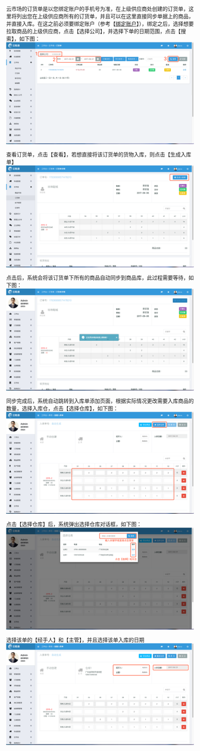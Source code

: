 云市场的订货单是以您绑定账户的手机号为准，在上级供应商处创建的订货单，这里将列出您在上级供应商所有的订货单，并且可以在这里直接同步单据上的商品，并直接入库。在这之前必须要绑定账户（参考【[绑定账户](/yun-shi-chang/di-yi-bu-ff1a-bang-ding-zhang-hu.md)】），绑定之后，选择想要拉取商品的上级供应商，点击【选择公司】，并选择下单的日期范围，点击【搜索】，如下图：![](/assets/ysc-5.png)

查看订货单，点击【查看】，若想直接将该订货单的货物入库，则点击【生成入库单】![](/assets/ysc-7.png)

点击后，系统会将该订货单下所有的商品自动同步到商品库，此过程需要等待，如下图：![](/assets/ysc-8.png)

同步完成后，系统自动跳转到入库单添加页面，根据实际情况更改需要入库商品的数量，选择入库仓，点击【选择仓库】，如下图：![](/assets/ysc-9.png)

点击【选择仓库】后，系统弹出选择仓库对话框，如下图：![](/assets/ysc-10.png)

选择该单的【经手人】和【主管】，并且选择该单入库的日期![](/assets/ysc-11.png)



